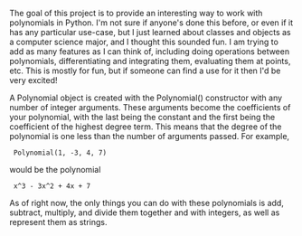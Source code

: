 The goal of this project is to provide an interesting way to work with polynomials in Python. I'm not sure if anyone's done this before,
or even if it has any particular use-case, but I just learned about classes and objects as a computer science major, and I thought this sounded fun.
I am trying to add as many features as I can think of, including doing operations between polynomials, differentiating and integrating them, evaluating them at points, etc.
This is mostly for fun, but if someone can find a use for it then I'd be very excited!

A Polynomial object is created with the Polynomial() constructor with any number of integer arguments. These arguments become the coefficients of your polynomial,
with the last being the constant and the first being the coefficient of the highest degree term. This means that the degree of the polynomial is one less than the
number of arguments passed. For example,

     Polynomial(1, -3, 4, 7)

would be the polynomial

     x^3 - 3x^2 + 4x + 7

As of right now, the only things you can do with these polynomials is add, subtract, multiply, and divide them
together and with integers, as well as represent them as strings.

